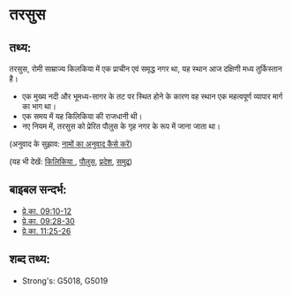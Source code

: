 # तरसुस #

## तथ्य: ##

तरसुस, रोमी साम्राज्य किलकिया में एक प्राचीन एवं समृद्ध नगर था, यह स्थान आज दक्षिणी मध्य तुर्किस्तान है।

* एक मुख्य नदी और भूमध्य-सागर के तट पर स्थित होने के कारण वह स्थान एक महत्वपूर्ण व्यापार मार्ग का भाग था।
* एक समय में यह किलिकिया की राजधानी थी।
* नए नियम में, तरसुस को प्रेरित पौलुस के गृह नगर के रूप में जाना जाता था।

(अनुवाद के सुझाव: [नामों का अनुवाद कैसे करें](rc://hi/ta/man/translate/translate-names))

(यह भी देखें: [किलिकिया ](../names/cilicia.md), [पौलुस](../names/paul.md), [प्रदेश](../other/province.md), [समुद्र](../names/mediterranean.md))

## बाइबल सन्दर्भ: ##

* [प्रे.का. 09:10-12](rc://hi/tn/help/act/09/10)
* [प्रे.का. 09:28-30](rc://hi/tn/help/act/09/28)
* [प्रे.का. 11:25-26](rc://hi/tn/help/act/11/25)

## शब्द तथ्य: ##

* Strong's: G5018, G5019
